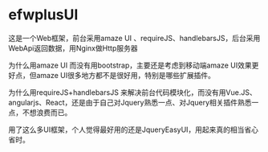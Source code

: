# efwplusUI
这是一个Web框架，前台采用amaze UI 、requireJS、handlebarsJS，后台采用WebApi返回数据，用Nginx做Http服务器

为什么用amaze UI 而没有用bootstrap，主要还是考虑到移动端amaze UI效果更好点，但amaze UI很多地方都不是很好用，特别是哪些扩展插件。

为什么用requireJS+handlebarsJS 来解决前台代码模块化，而没有用Vue.JS、angularjs、React，还是由于自己对Jquery熟悉一点、对Jquery相关插件熟悉一点，不想浪费而已。

用了这么多UI框架，个人觉得最好用的还是JqueryEasyUI，用起来真的相当省心省时。
